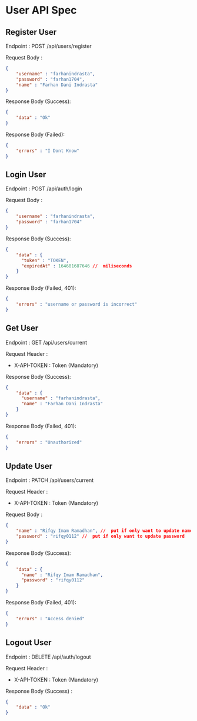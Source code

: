 # User API Spec

## Register User

Endpoint : POST /api/users/register

Request Body :

```json 
{
    "username" : "farhanindrasta",
    "password" : "farhan1704",
    "name" : "Farhan Dani Indrasta"
}
```

Response Body (Success):

```json
{
    "data" : "Ok"
}
```

Response Body (Failed):

```json
{
    "errors" : "I Dont Know"
}
```

## Login User

Endpoint : POST /api/auth/login

Request Body :

```json 
{
    "username" : "farhanindrasta",
    "password" : "farhan1704"
}
```

Response Body (Success):

```json
{
    "data" : {
      "token" : "TOKEN",
      "expiredAt" : 164681687646 //  miliseconds
    }
}
```

Response Body (Failed, 401):

```json
{
    "errors" : "username or password is incorrect"
}
```

## Get User

Endpoint : GET /api/users/current

Request Header :

- X-API-TOKEN : Token (Mandatory)

Response Body (Success):

```json
{
    "data" : {
      "username" : "farhanindrasta",
      "name" : "Farhan Dani Indrasta"
    }
}
```

Response Body (Failed, 401):

```json
{
    "errors" : "Unauthorized"
}
```

## Update User

Endpoint : PATCH /api/users/current

Request Header :

- X-API-TOKEN : Token (Mandatory)

Request Body :

```json 
{
    "name" : "Rifqy Imam Ramadhan", //  put if only want to update name
    "password" : "rifqy0112" //  put if only want to update password
}
```

Response Body (Success):

```json
{
    "data" : {
      "name" : "Rifqy Imam Ramadhan", 
      "password" : "rifqy0112"
    }
}
```

Response Body (Failed, 401):

```json
{
    "errors" : "Access denied"
}
```

## Logout User

Endpoint : DELETE /api/auth/logout

Request Header :

- X-API-TOKEN : Token (Mandatory)

Response Body (Success) :

```json
{
    "data" : "Ok"
}
```

